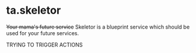 # ta.skeletor
~~Your mama's future service~~ Skeletor is a blueprint service which should be used for your future services.

TRYING TO TRIGGER ACTIONS